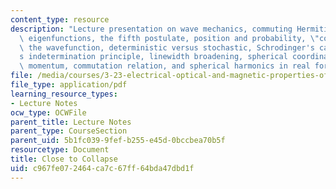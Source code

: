 ```yaml
---
content_type: resource
description: "Lecture presentation on wave mechanics, commuting Hermitian operators,\
  \ eigenfunctions, the fifth postulate, position and probability, \"collapse\" of\
  \ the wavefunction, deterministic versus stochastic, Schrodinger's cat, Heisenberg\u2019\
  s indetermination principle, linewidth broadening, spherical coordinates, angular\
  \ momentum, commutation relation, and spherical harmonics in real form."
file: /media/courses/3-23-electrical-optical-and-magnetic-properties-of-materials-fall-2007/c967fe072464ca7c67ff64bda47dbd1f_lec4.pdf
file_type: application/pdf
learning_resource_types:
- Lecture Notes
ocw_type: OCWFile
parent_title: Lecture Notes
parent_type: CourseSection
parent_uid: 5b1fc039-9fef-b255-e45d-0bccbea70b5f
resourcetype: Document
title: Close to Collapse
uid: c967fe07-2464-ca7c-67ff-64bda47dbd1f
---
```

